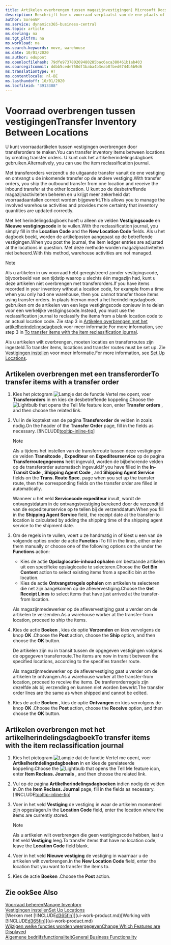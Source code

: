 ```yaml
---
title: Artikelen overbrengen tussen magazijnvestigingen| Microsoft Docs
description: Beschrijft hoe u voorraad verplaatst van de ene plaats of magazijn naar een andere, met het herindelingsdagboek of met transferorders.
author: SorenGP
ms.service: dynamics365-business-central
ms.topic: article
ms.devlang: na
ms.tgt_pltfrm: na
ms.workload: na
ms.search.keywords: move, warehouse
ms.date: 10/01/2020
ms.author: edupont
ms.openlocfilehash: 79dfe973780269480285bac6aca380461b1ab403
ms.sourcegitcommit: ddbb5cede750df1baba4b3eab8fbed6744b5b9d6
ms.translationtype: HT
ms.contentlocale: nl-BE
ms.lasthandoff: 10/01/2020
ms.locfileid: "3913308"
---
```

# <a name="transfer-inventory-between-locations"></a><span data-ttu-id="9bd97-103">Voorraad overbrengen tussen vestigingen</span><span class="sxs-lookup"><span data-stu-id="9bd97-103">Transfer Inventory Between Locations</span></span>
<span data-ttu-id="9bd97-104">U kunt voorraadartikelen tussen vestigingen overbrengen door transferorders te maken.</span><span class="sxs-lookup"><span data-stu-id="9bd97-104">You can transfer inventory items between locations by creating transfer orders.</span></span> <span data-ttu-id="9bd97-105">U kunt ook het artikelherindelingsdagboek gebruiken.</span><span class="sxs-lookup"><span data-stu-id="9bd97-105">Alternatively, you can use the item reclassification journal.</span></span>

<span data-ttu-id="9bd97-106">Met transferorders verzendt u de uitgaande transfer vanuit de ene vestiging en ontvangt u de inkomende transfer op de andere vestiging.</span><span class="sxs-lookup"><span data-stu-id="9bd97-106">With transfer orders, you ship the outbound transfer from one location and receive the inbound transfer at the other location.</span></span> <span data-ttu-id="9bd97-107">U kunt zo de desbetreffende magazijnactiviteiten beheren en u krijgt meer zekerheid dat voorraadaantallen correct worden bijgewerkt.</span><span class="sxs-lookup"><span data-stu-id="9bd97-107">This allows you to manage the involved warehouse activities and provides more certainty that inventory quantities are updated correctly.</span></span>

<span data-ttu-id="9bd97-108">Met het herindelingsdagboek hoeft u alleen de velden **Vestigingscode** en **Nieuwe vestigingscode** in te vullen.</span><span class="sxs-lookup"><span data-stu-id="9bd97-108">With the reclassification journal, you simply fill in the **Location Code** and the **New Location Code** fields.</span></span> <span data-ttu-id="9bd97-109">Als u het dagboek boekt, worden de artikelposten aangepast op de betreffende vestigingen.</span><span class="sxs-lookup"><span data-stu-id="9bd97-109">When you post the journal, the item ledger entries are adjusted at the locations in question.</span></span> <span data-ttu-id="9bd97-110">Met deze methode worden magazijnactiviteiten niet beheerd.</span><span class="sxs-lookup"><span data-stu-id="9bd97-110">With this method, warehouse activities are not managed.</span></span>

> [!NOTE]  
>   <span data-ttu-id="9bd97-111">Als u artikelen in uw voorraad hebt geregistreerd zonder vestigingscode, bijvoorbeeld van een tijdstip waarop u slechts één magazijn had, kunt u deze artikelen niet overbrengen met transferorders.</span><span class="sxs-lookup"><span data-stu-id="9bd97-111">If you have items recorded in your inventory without a location code, for example from a time when you only had one warehouse, then you cannot transfer those items using transfer orders.</span></span> <span data-ttu-id="9bd97-112">In plaats hiervan moet u het herindelingsdagboek gebruiken om de artikelen van een lege vestigingscode opnieuw in te delen voor een werkelijke vestigingscode.</span><span class="sxs-lookup"><span data-stu-id="9bd97-112">Instead, you must use the reclassification journal to reclassify the items from a blank location code to an actual location code.</span></span>  <span data-ttu-id="9bd97-113">Zie stap 3 in [Artikelen overbrengen met het artikelherindelingsdagboek](inventory-how-transfer-between-locations.md#to-transfer-items-with-the-item-reclassification-journal) voor meer informatie.</span><span class="sxs-lookup"><span data-stu-id="9bd97-113">For more information, see step 3 in [To transfer items with the item reclassification journal](inventory-how-transfer-between-locations.md#to-transfer-items-with-the-item-reclassification-journal).</span></span>

<span data-ttu-id="9bd97-114">Als u artikelen wilt overbrengen, moeten locaties en transferroutes zijn ingesteld.</span><span class="sxs-lookup"><span data-stu-id="9bd97-114">To transfer items, locations and transfer routes must be set up.</span></span> <span data-ttu-id="9bd97-115">Zie [Vestigingen instellen](inventory-how-setup-locations.md) voor meer informatie.</span><span class="sxs-lookup"><span data-stu-id="9bd97-115">For more information, see [Set Up Locations](inventory-how-setup-locations.md).</span></span>

## <a name="to-transfer-items-with-a-transfer-order"></a><span data-ttu-id="9bd97-116">Artikelen overbrengen met een transferorder</span><span class="sxs-lookup"><span data-stu-id="9bd97-116">To transfer items with a transfer order</span></span>
1. <span data-ttu-id="9bd97-117">Kies het pictogram ![Lampje dat de functie Vertel me opent](media/ui-search/search_small.png "Vertel me wat u wilt doen"), voer **Transferorders** in en kies de desbetreffende koppeling.</span><span class="sxs-lookup"><span data-stu-id="9bd97-117">Choose the ![Lightbulb that opens the Tell Me feature](media/ui-search/search_small.png "Tell me what you want to do") icon, enter **Transfer orders** , and then choose the related link.</span></span>
2. <span data-ttu-id="9bd97-118">Vul in de koptekst van de pagina **Transferorder** de velden in zoals nodig.</span><span class="sxs-lookup"><span data-stu-id="9bd97-118">On the header of the **Transfer Order** page, fill in the fields as necessary.</span></span> [!INCLUDE[tooltip-inline-tip](includes/tooltip-inline-tip_md.md)]

    > [!NOTE]  
    >   <span data-ttu-id="9bd97-119">Als u tijdens het instellen van de transferroute tussen deze vestigingen de velden **Transitcode** , **Expediteur** en **Expediteurservice** op de pagina **Transferroutegegevens** hebt ingevuld, worden de bijbehorende velden op de transferorder automatisch ingevuld.</span><span class="sxs-lookup"><span data-stu-id="9bd97-119">If you have filled in the **In-Transit Code** , **Shipping Agent Code** , and **Shipping Agent Service** fields on the **Trans. Route Spec.** page when you set up the transfer route, then the corresponding fields on the transfer order are filled in automatically.</span></span>

    <span data-ttu-id="9bd97-120">Wanneer u het veld **Servicecode expediteur** invult, wordt de ontvangstdatum in de ontvangstvestiging berekend door de verzendtijd van de expediteurservice op te tellen bij de verzenddatum.</span><span class="sxs-lookup"><span data-stu-id="9bd97-120">When you fill in the **Shipping Agent Service** field, the receipt date at the transfer-to location is calculated by adding the shipping time of the shipping agent service to the shipment date.</span></span>

3. <span data-ttu-id="9bd97-121">Om de regels in te vullen, voert u ze handmatig in of kiest u een van de volgende opties onder de actie **Functies** :</span><span class="sxs-lookup"><span data-stu-id="9bd97-121">To fill in the lines, either enter them manually or choose one of the following options on the under the **Functions** action:</span></span>
    - <span data-ttu-id="9bd97-122">Kies de actie **Opslaglocatie-inhoud ophalen** om bestaande artikelen uit een specifieke opslaglocatie te selecteren.</span><span class="sxs-lookup"><span data-stu-id="9bd97-122">Choose the **Get Bin Content** action to select existing items from a specific bin at the location.</span></span>
    - <span data-ttu-id="9bd97-123">Kies de actie **Ontvangstregels ophalen** om artikelen te selecteren die net zijn aangekomen op de aflevervestiging.</span><span class="sxs-lookup"><span data-stu-id="9bd97-123">Choose the **Get Receipt Lines** to select items that have just arrived at the transfer-from location.</span></span>   

    <span data-ttu-id="9bd97-124">Als magazijnmedewerker op de aflevervestiging gaat u verder om de artikelen te verzenden.</span><span class="sxs-lookup"><span data-stu-id="9bd97-124">As a warehouse worker at the transfer-from location, proceed to ship the items.</span></span>
4. <span data-ttu-id="9bd97-125">Kies de actie **Boeken** , kies de optie **Verzenden** en kies vervolgens de knop **OK** .</span><span class="sxs-lookup"><span data-stu-id="9bd97-125">Choose the **Post** action, choose the **Ship** option, and then choose the **OK** button.</span></span>

    <span data-ttu-id="9bd97-126">De artikelen zijn nu in transit tussen de opgegeven vestigingen volgens de opgegeven transferroute.</span><span class="sxs-lookup"><span data-stu-id="9bd97-126">The items are now in transit between the specified locations, according to the specifies transfer route.</span></span>

    <span data-ttu-id="9bd97-127">Als magazijnmedewerker op de aflevervestiging gaat u verder om de artikelen te ontvangen.</span><span class="sxs-lookup"><span data-stu-id="9bd97-127">As a warehouse worker at the transfer-from location, proceed to receive the items.</span></span> <span data-ttu-id="9bd97-128">De tranferorderregels zijn dezelfde als bij verzending en kunnen niet worden bewerkt.</span><span class="sxs-lookup"><span data-stu-id="9bd97-128">The transfer order lines are the same as when shipped and cannot be edited.</span></span>
5. <span data-ttu-id="9bd97-129">Kies de actie **Boeken** , kies de optie **Ontvangen** en kies vervolgens de knop **OK** .</span><span class="sxs-lookup"><span data-stu-id="9bd97-129">Choose the **Post** action, choose the **Receive** option, and then choose the **OK** button.</span></span>

## <a name="to-transfer-items-with-the-item-reclassification-journal"></a><span data-ttu-id="9bd97-130">Artikelen overbrengen met het artikelherindelingsdagboek</span><span class="sxs-lookup"><span data-stu-id="9bd97-130">To transfer items with the item reclassification journal</span></span>
1. <span data-ttu-id="9bd97-131">Kies het pictogram ![Lampje dat de functie Vertel me opent](media/ui-search/search_small.png "Vertel me wat u wilt doen"), voer **Artikelherindelingsdagboeken** in en kies de gerelateerde koppeling.</span><span class="sxs-lookup"><span data-stu-id="9bd97-131">Choose the ![Lightbulb that opens the Tell Me feature](media/ui-search/search_small.png "Tell me what you want to do") icon, enter **Item Reclass. Journals** , and then choose the related link.</span></span>
2. <span data-ttu-id="9bd97-132">Vul op de pagina **Artikelherindelingsdagboeken** indien nodig de velden in.</span><span class="sxs-lookup"><span data-stu-id="9bd97-132">On the **Item Reclass. Journal** page, fill in the fields as necessary.</span></span> [!INCLUDE[tooltip-inline-tip](includes/tooltip-inline-tip_md.md)]
3. <span data-ttu-id="9bd97-133">Voer in het veld **Vestiging** de vestiging in waar de artikelen momenteel zijn opgeslagen.</span><span class="sxs-lookup"><span data-stu-id="9bd97-133">In the **Location Code** field, enter the location where the items are currently stored.</span></span>

    > [!NOTE]  
    >   <span data-ttu-id="9bd97-134">Als u artikelen wilt overbrengen die geen vestigingscode hebben, laat u het veld **Vestiging** leeg.</span><span class="sxs-lookup"><span data-stu-id="9bd97-134">To transfer items that have no location code, leave the **Location Code** field blank.</span></span>
4. <span data-ttu-id="9bd97-135">Voer in het veld **Nieuwe vestiging** de vestiging in waarnaar u de artikelen wilt overbrengen.</span><span class="sxs-lookup"><span data-stu-id="9bd97-135">In the **New Location Code** field, enter the location that you want to transfer the items to.</span></span>
5. <span data-ttu-id="9bd97-136">Kies de actie **Boeken** .</span><span class="sxs-lookup"><span data-stu-id="9bd97-136">Choose the **Post** action.</span></span>

## <a name="see-also"></a><span data-ttu-id="9bd97-137">Zie ook</span><span class="sxs-lookup"><span data-stu-id="9bd97-137">See Also</span></span>
[<span data-ttu-id="9bd97-138">Voorraad beheren</span><span class="sxs-lookup"><span data-stu-id="9bd97-138">Manage Inventory</span></span>](inventory-manage-inventory.md)  
[<span data-ttu-id="9bd97-139">Vestigingen instellen</span><span class="sxs-lookup"><span data-stu-id="9bd97-139">Set Up Locations</span></span>](inventory-how-setup-locations.md)  
<span data-ttu-id="9bd97-140">[Werken met [!INCLUDE[d365fin](includes/d365fin_md.md)]](ui-work-product.md)</span><span class="sxs-lookup"><span data-stu-id="9bd97-140">[Working with [!INCLUDE[d365fin](includes/d365fin_md.md)]](ui-work-product.md)</span></span>  
[<span data-ttu-id="9bd97-141">Wijzigen welke functies worden weergegeven</span><span class="sxs-lookup"><span data-stu-id="9bd97-141">Change Which Features are Displayed</span></span>](ui-experiences.md)  
[<span data-ttu-id="9bd97-142">Algemene bedrijfsfunctionaliteit</span><span class="sxs-lookup"><span data-stu-id="9bd97-142">General Business Functionality</span></span>](ui-across-business-areas.md)
